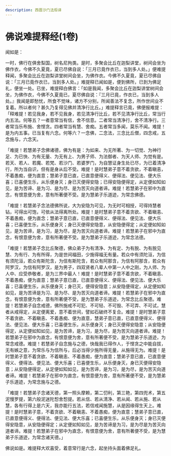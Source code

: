 ```yaml
---
description: 西晋沙门法炬译
---
```


# 佛说难提释经(1卷)

闻如是：

一时，佛行在俱舍梨国，树名尼拘类。是时，多聚会比丘在迦梨讲堂，树间会坐为佛作衣，今佛不久夏竟，夏已尽佛自说：「三月已竟作衣已，当到多人处。」便难提释闻，多聚会比丘在迦梨讲堂树间会坐，为佛作衣。今佛不久夏竟，夏已尽佛自说：「三月已竟作衣已，当到多人处。」难提释已闻如是，便到佛所，已到为佛足礼，便坐一处。已坐，难提释白佛言：「如是我闻，多聚会比丘在迦梨讲堂树间会坐，为佛作衣，今佛不久夏竟已，夏尽佛自说：『三月已竟，作衣已，当到多人处。』我闻是即愁忧，所食不觉味，诸方不分别，所闻善法不复念，所作世间业不复着。所以者何？甚久乃复得见佛并清净行比丘。」难提释言已竟，佛便报难提：「释难提！若见我身，若不见我身，若见清净行比丘，若不见清净行比丘，常当行内五法。何等五？一者意常当有信，舍不信意。二者常当清净行，舍不清净行。三者常当乐布施、舍悭贪。四者常当有慧、舍痴。五者常当多闻，莫乐不闻。难提！是为内五事。已当复有六念。何等六？一念佛，二念法，三念比丘僧，四念戒，五念施与，六念天。

「难提！若慧弟子念佛诸德，佛为有是：为如来、为无所著、为一切觉、为神行足、为已快、为有无量、为无有上、为男子师、为法御者、为天人师、为觉有是。若天、若人、若魔、若梵、若沙门、若婆罗门，为自慧证身生处已尽，为已着清净行，所为当自识，但有是身从后不受。难提！是时慧弟子意不着贪欲，不着瞋恚，不着愚痴，便为直意；慧弟子意已直，已直意便得义、便得法、便见法、便大乐喜；已喜便生乐，从乐便身灭；身已灭便得安隐；已得安隐便得定，从定便如知如见，是为苦谛、是为习、是为尽、是为苦灭向道者谛。难提！若慧弟子在邪中为直念，有恨意便为舍，意有所著便不受。是为慧弟子乐道迹，为常念佛德。

「难提！若慧弟子念法德佛所说，大为安隐为可见，为无时可相授，可得持慧者钻，可得出可饱，可依从法得离所处。难提！是时慧弟子意不着贪欲、不着瞋恚、不着愚痴，便为直念；慧弟子意已直，已直意便得义、便得法、便见法、便大乐喜；已喜便生乐，从乐便身灭；身已灭便得安隐意，从安隐便得定；从定便如知如见，是为苦谛，是为习，是为尽，是为苦灭向道者谛。难提！若慧弟子在邪中为直念，有恨意便为舍，意有所著便不受。是为慧弟子乐道迹，为常念法德。

「难提！若慧弟子念比丘聚德，佛众弟子为有清净、为有定、为有脱、为有脱见慧、为有行、为有所得，为是世间福田，少施得福无有量。若众中有须陀洹，为信有须陀洹，若众有斯陀含，为信有斯陀含，若众有阿那含，为信有阿那含，若众有阿罗汉，为信有阿罗汉，是为男子，四双贤者八辈人中第一人中之刚，为人师、为人中、应受恭敬者，是为三界中最人！难提！是时慧弟子意不着贪欲，不着瞋恚、不着愚痴，便为直意；慧弟子意已直，已直意便得义、便得法、便见法、便大乐喜；已喜便生乐，从乐便身灭；身已灭，便得安隐意；从安隐便得定，从定便如知如见，是为苦谛是为习、是为尽、是为苦灭向道者谛。难提！若慧弟子在邪中为直念，有恨意便为舍，意有所著便不受，是为慧弟子乐道迹，为常念比丘聚德。难提！若慧弟子自念戒德，佛所施戒不可犯、不可轻、不可毁、不可弄、不可试，慧者从戒得定，从定便离爱，意不着世间，譬如石破终不复合。难提！是时慧弟子意不着贪欲、不着瞋恚、不着愚痴、便为直意，慧弟子意已直，已直意便得义、便得法、便见法、便大乐喜；已喜便生乐，从乐便身灭；身已灭便得安隐意；从安隐便得定，从定便如知如见，是为苦谛，是为习，是为尽，是为苦灭向道者谛。难提！若慧弟子在邪中为直念，有恨意便为舍，意有所著便不受，是为慧弟子乐道迹，为常念戒德。难提！若慧弟子自念施与之德，快哉我已得作人，于悭贪之中能自拔，无有嫉之意，为常乐与为信所与，后必当得少施所得无量，从施得无为。难提！是时慧弟子意不着贪欲、不着瞋恚、不着愚痴，便为直意；慧弟子意已直，已直意便得义、便得法、便见法、便大乐喜；已喜便生乐，从乐便身灭，身已灭便得安隐意；从安隐便得定，从定便如知如见，是为苦谛，是为习，是为尽，是为苦灭向道者谛。难提！若慧弟子在邪中为直念，有恨意便为舍，意有所著便不受，是为慧弟子乐道迹，为常念施与之德。

「难提！若慧弟子念诸天德，第一照头摩赖，第二忉利，第三艳，第四兜术，第五泥慢罗提，第六般泥迷陀惒舍惒提。若从信、若从清净、若从闻、若从施、若从慧，各有行得上是六天，我亦能行五法，若信戒闻施慧，从是因缘得生天上。难提！是时慧弟子意，不着贪欲、不着瞋恚、不着愚痴，便为直意；慧弟子意已直，已直意便得义、便得法、便见法、便大乐喜；已喜便生乐，从乐便身灭；身已灭便得安隐意，从安隐便得定；从定便如知如见，是为苦谛是为习，是为尽是为苦灭向道者谛。难提！若慧弟子在邪中为直念，有恨意便为舍，意有所著便不受，是为慧弟子乐道迹，为常念诸天德。」

佛说如是。难提释大欢喜受，着意常行是六念，起坐持头面着佛足礼。
